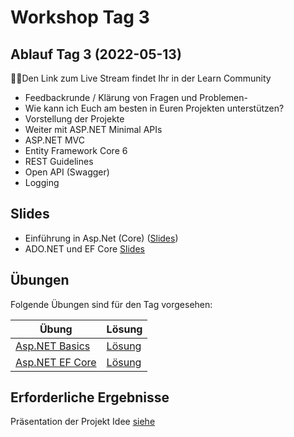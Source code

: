 # Workshop Tag 3

## Ablauf Tag 3 (2022-05-13)

💁‍♀️Den Link zum Live Stream findet Ihr in der Learn Community

- Feedbackrunde / Klärung von Fragen und Problemen-
- Wie kann ich Euch am besten in Euren Projekten unterstützen?
- Vorstellung der Projekte
- Weiter mit ASP.NET Minimal APIs
- ASP.NET MVC
- Entity Framework Core 6
- REST Guidelines
- Open API (Swagger)
- Logging

## Slides

- Einführung in Asp.Net (Core) ([Slides](../slides/AspNetCore.pdf))
- ADO.NET und EF Core [Slides](../slides/AdoNet%20and%20EF%20Core.pdf)

## Übungen

Folgende Übungen sind für den Tag vorgesehen:

| Übung                                                                                   | Lösung                                                                          |
| --------------------------------------------------------------------------------------- | ------------------------------------------------------------------------------- |
| [Asp.NET Basics](../../modules/aspnet_basics/exercises/01_AspNetCoreChuckNorrisService) | [Lösung](../../modules/aspnet_basics/solutions/01_AspNetCoreChuckNorrisService) |
| [Asp.NET EF Core](../../modules/aspnet_ef/exercises/readme.md)                          | [Lösung](../../modules/aspnet_ef/solutions)                                     |

## Erforderliche Ergebnisse

Präsentation der Projekt Idee
[siehe](https://github.com/florianwachs/AspNetWebservicesCourse/blob/main/course/00_exam/readme.md#vorstellung-der-projektidee-und-use-cases)
